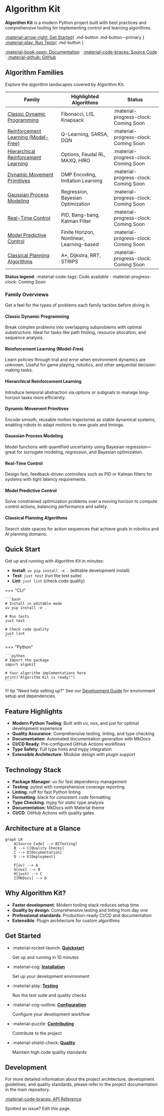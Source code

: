 # Algorithm Kit

**Algorithm Kit** is a modern Python project built with best practices and comprehensive tooling for implementing control and learning algorithms.

[:material-arrow-right: Get Started](api.md){ .md-button .md-button--primary }
[:material-play: Run Tests](https://github.com/jeffrichley/algokit#development){ .md-button }

[:material-book-open: Documentation](api.md) · [:material-code-braces: Source Code](https://github.com/jeffrichley/algokit) · [:material-github: GitHub](https://github.com/jeffrichley/algokit)

## Algorithm Families

Explore the algorithm landscapes covered by Algorithm Kit.

| Family | Highlighted Algorithms | Status |
| --- | --- | --- |
| [Classic Dynamic Programming](classic-dp.md) | Fibonacci, LIS, Knapsack | :material-progress-clock: Coming Soon |
| [Reinforcement Learning (Model-Free)](reinforcement-learning.md) | Q-Learning, SARSA, DQN | :material-progress-clock: Coming Soon |
| [Hierarchical Reinforcement Learning](hrl.md) | Options, Feudal RL, MAXQ, HIRO | :material-progress-clock: Coming Soon |
| [Dynamic Movement Primitives](dmps.md) | DMP Encoding, Imitation Learning | :material-progress-clock: Coming Soon |
| [Gaussian Process Modeling](gaussian-process.md) | Regression, Bayesian Optimization | :material-progress-clock: Coming Soon |
| [Real-Time Control](real-time-control.md) | PID, Bang-bang, Kalman Filter | :material-progress-clock: Coming Soon |
| [Model Predictive Control](mpc.md) | Finite Horizon, Nonlinear, Learning-based | :material-progress-clock: Coming Soon |
| [Classical Planning Algorithms](classical-planning.md) | A*, Dijkstra, RRT, STRIPS | :material-progress-clock: Coming Soon |

**Status legend**: :material-code-tags: Code available · :material-progress-clock: Coming Soon

### Family Overviews

Get a feel for the types of problems each family tackles before diving in.

#### Classic Dynamic Programming
Break complex problems into overlapping subproblems with optimal substructure. Ideal for tasks like path finding, resource allocation, and sequence analysis.

#### Reinforcement Learning (Model-Free)
Learn policies through trial and error when environment dynamics are unknown. Useful for game playing, robotics, and other sequential decision-making tasks.

#### Hierarchical Reinforcement Learning
Introduce temporal abstraction via options or subgoals to manage long-horizon tasks more efficiently.

#### Dynamic Movement Primitives
Encode smooth, reusable motion trajectories as stable dynamical systems, enabling robots to adapt motions to new goals and timings.

#### Gaussian Process Modeling
Model functions with quantified uncertainty using Bayesian regression—great for surrogate modeling, regression, and Bayesian optimization.

#### Real-Time Control
Design fast, feedback-driven controllers such as PID or Kalman filters for systems with tight latency requirements.

#### Model Predictive Control
Solve constrained optimization problems over a moving horizon to compute control actions, balancing performance and safety.

#### Classical Planning Algorithms
Search state spaces for action sequences that achieve goals in robotics and AI planning domains.

## Quick Start

Get up and running with Algorithm Kit in minutes:

- **Install**: `uv pip install -e .` (editable development install)
- **Test**: `just test` (run the test suite)
- **Lint**: `just lint` (check code quality)

=== "CLI"

    ```bash
    # Install in editable mode
    uv pip install -e .

    # Run tests
    just test

    # Check code quality
    just lint
    ```

=== "Python"

    ```python
    # Import the package
    import algokit

    # Your algorithm implementations here
    print("Algorithm Kit is ready!")
    ```

!!! tip "Need help setting up?"
    See our [Development Guide](https://github.com/jeffrichley/algokit#development) for environment setup and dependencies.

## Feature Highlights

- **Modern Python Tooling**: Built with uv, nox, and just for optimal development experience
- **Quality Assurance**: Comprehensive testing, linting, and type checking
- **Documentation**: Automated documentation generation with MkDocs
- **CI/CD Ready**: Pre-configured GitHub Actions workflows
- **Type Safety**: Full type hints and mypy integration
- **Extensible Architecture**: Modular design with plugin support

## Technology Stack

- **Package Manager**: uv for fast dependency management
- **Testing**: pytest with comprehensive coverage reporting
- **Linting**: ruff for fast Python linting
- **Formatting**: black for consistent code formatting
- **Type Checking**: mypy for static type analysis
- **Documentation**: MkDocs with Material theme
- **CI/CD**: GitHub Actions with quality gates

## Architecture at a Glance

```mermaid
graph LR
    A[Source Code] --> B[Testing]
    B --> C[Quality Checks]
    C --> D[Documentation]
    D --> E[Deployment]

    F[uv] --> A
    G[nox] --> B
    H[just] --> C
    I[MkDocs] --> D
```

## Why Algorithm Kit?

- **Faster development**: Modern tooling stack reduces setup time
- **Quality by design**: Comprehensive testing and linting from day one
- **Professional standards**: Production-ready CI/CD and documentation
- **Extensible**: Plugin architecture for custom algorithms

## Get Started

<div class="grid cards" markdown>

-   :material-rocket-launch: **[Quickstart](api.md)**

    Get up and running in 10 minutes

-   :material-cog: **[Installation](https://github.com/jeffrichley/algokit#development)**

    Set up your development environment

-   :material-play: **[Testing](https://github.com/jeffrichley/algokit#development)**

    Run the test suite and quality checks

-   :material-cog-outline: **[Configuration](https://github.com/jeffrichley/algokit#development)**

    Configure your development workflow

-   :material-puzzle: **[Contributing](contributing.md)**

    Contribute to the project

-   :material-shield-check: **[Quality](https://github.com/jeffrichley/algokit#development)**

    Maintain high code quality standards

</div>

## Development

For more detailed information about the project architecture, development guidelines, and quality standards, please refer to the project documentation in the main repository.

[:material-code-braces: API Reference](api.md)

Spotted an issue? Edit this page.
